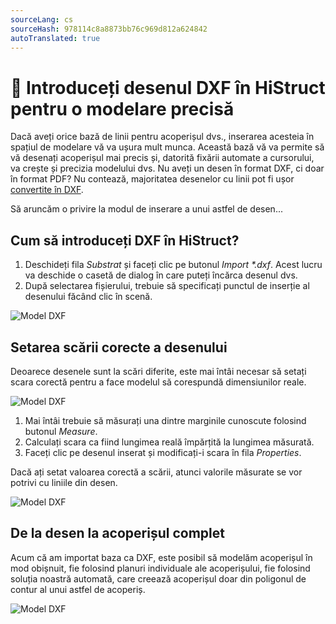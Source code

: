 ```yaml
---
sourceLang: cs
sourceHash: 978114c8a8873bb76c969d812a624842
autoTranslated: true
---
```


# 📐 Introduceți desenul DXF în HiStruct pentru o modelare precisă

Dacă aveți orice bază de linii pentru acoperișul dvs., inserarea acesteia în spațiul de modelare vă va ușura mult munca. Această bază vă va permite să vă desenați acoperișul mai precis și, datorită fixării automate a cursorului, va crește și precizia modelului dvs. Nu aveți un desen în format DXF, ci doar în format PDF? Nu contează, majoritatea desenelor cu linii pot fi ușor [convertite în DXF](convertPdfToDxf.md).

Să aruncăm o privire la modul de inserare a unui astfel de desen...

## Cum să introduceți DXF în HiStruct?

1. Deschideți fila *Substrat* și faceți clic pe butonul *Import \*.dxf*. Acest lucru va deschide o casetă de dialog în care puteți încărca desenul dvs.
2. După selectarea fișierului, trebuie să specificați punctul de inserție al desenului făcând clic în scenă.

![Model DXF](img/importDXF.png)

## Setarea scării corecte a desenului
Deoarece desenele sunt la scări diferite, este mai întâi necesar să setați scara corectă pentru a face modelul să corespundă dimensiunilor reale.

![Model DXF](img/dxfNoScale.png)

1. Mai întâi trebuie să măsurați una dintre marginile cunoscute folosind butonul *Measure*.
2. Calculați scara ca fiind lungimea reală împărțită la lungimea măsurată.
3. Faceți clic pe desenul inserat și modificați-i scara în fila *Properties*.

Dacă ați setat valoarea corectă a scării, atunci valorile măsurate se vor potrivi cu liniile din desen.

![Model DXF](img/dxfWithScale.png)

## De la desen la acoperișul complet
Acum că am importat baza ca DXF, este posibil să modelăm acoperișul în mod obișnuit, fie folosind planuri individuale ale acoperișului, fie folosind soluția noastră automată, care creează acoperișul doar din poligonul de contur al unui astfel de acoperiș.

![Model DXF](img/dxfRoof.png)

